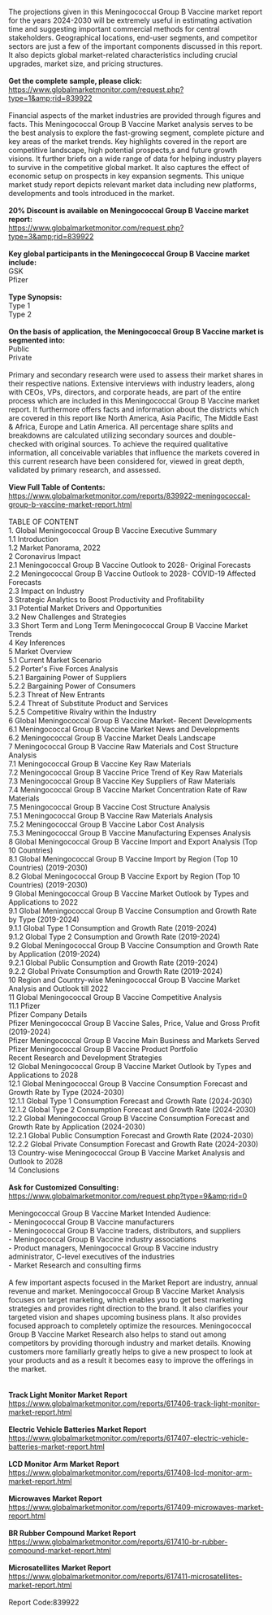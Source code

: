 The projections given in this Meningococcal Group B Vaccine market report for the years 2024-2030 will be extremely useful in estimating activation time and suggesting important commercial methods for central stakeholders. Geographical locations, end-user segments, and competitor sectors are just a few of the important components discussed in this report. It also depicts global market-related characteristics including crucial upgrades, market size, and pricing structures.<br /><br /><strong>Get the complete sample, please click:</strong><br /><a href="https://www.globalmarketmonitor.com/request.php?type=1&amp;rid=839922">https://www.globalmarketmonitor.com/request.php?type=1&amp;rid=839922</a><br /><br />Financial aspects of the market industries are provided through figures and facts. This Meningococcal Group B Vaccine Market analysis serves to be the best analysis to explore the fast-growing segment, complete picture and key areas of the market trends. Key highlights covered in the report are competitive landscape, high potential prospects,s and future growth visions. It further briefs on a wide range of data for helping industry players to survive in the competitive global market. It also captures the effect of economic setup on prospects in key expansion segments. This unique market study report depicts relevant market data including new platforms, developments and tools introduced in the market.<br /><br /><strong>20% Discount is available on Meningococcal Group B Vaccine market report:</strong><br /><a href="https://www.globalmarketmonitor.com/request.php?type=3&amp;rid=839922">https://www.globalmarketmonitor.com/request.php?type=3&amp;rid=839922</a><br /><br /><strong>Key global participants in the Meningococcal Group B Vaccine market include:</strong><br /> GSK <br />Pfizer <br /><br /><strong>Type Synopsis:</strong><br />Type 1 <br />Type 2 <br /><br /><strong>On the basis of application, the Meningococcal Group B Vaccine market is segmented into:</strong><br />Public <br />Private <br /><br />Primary and secondary research were used to assess their market shares in their respective nations. Extensive interviews with industry leaders, along with CEOs, VPs, directors, and corporate heads, are part of the entire process which are included in this Meningococcal Group B Vaccine market report. It furthermore offers facts and information about the districts which are covered in this report like North America, Asia Pacific, The Middle East &amp; Africa, Europe and Latin America. All percentage share splits and breakdowns are calculated utilizing secondary sources and double-checked with original sources. To achieve the required qualitative information, all conceivable variables that influence the markets covered in this current research have been considered for, viewed in great depth, validated by primary research, and assessed.<br /><br /><strong>View Full Table of Contents:</strong><br /><a href="https://www.globalmarketmonitor.com/reports/839922-meningococcal-group-b-vaccine-market-report.html">https://www.globalmarketmonitor.com/reports/839922-meningococcal-group-b-vaccine-market-report.html</a><br /><br />TABLE OF CONTENT<br />1. Global Meningococcal Group B Vaccine Executive Summary<br />1.1 Introduction<br />1.2 Market Panorama, 2022<br />2 Coronavirus Impact<br />2.1 Meningococcal Group B Vaccine Outlook to 2028- Original Forecasts<br />2.2 Meningococcal Group B Vaccine Outlook to 2028- COVID-19 Affected Forecasts<br />2.3 Impact on Industry<br />3 Strategic Analytics to Boost Productivity and Profitability<br />3.1 Potential Market Drivers and Opportunities<br />3.2 New Challenges and Strategies<br />3.3 Short Term and Long Term Meningococcal Group B Vaccine Market Trends<br />4 Key Inferences<br />5 Market Overview<br />5.1 Current Market Scenario<br />5.2 Porter's Five Forces Analysis<br />5.2.1 Bargaining Power of Suppliers<br />5.2.2 Bargaining Power of Consumers<br />5.2.3 Threat of New Entrants<br />5.2.4 Threat of Substitute Product and Services<br />5.2.5 Competitive Rivalry within the Industry<br />6 Global Meningococcal Group B Vaccine Market- Recent Developments<br />6.1 Meningococcal Group B Vaccine Market News and Developments<br />6.2 Meningococcal Group B Vaccine Market Deals Landscape<br />7 Meningococcal Group B Vaccine Raw Materials and Cost Structure Analysis<br />7.1 Meningococcal Group B Vaccine Key Raw Materials<br />7.2 Meningococcal Group B Vaccine Price Trend of Key Raw Materials<br />7.3 Meningococcal Group B Vaccine Key Suppliers of Raw Materials<br />7.4 Meningococcal Group B Vaccine Market Concentration Rate of Raw Materials<br />7.5 Meningococcal Group B Vaccine Cost Structure Analysis<br />7.5.1 Meningococcal Group B Vaccine Raw Materials Analysis<br />7.5.2 Meningococcal Group B Vaccine Labor Cost Analysis<br />7.5.3 Meningococcal Group B Vaccine Manufacturing Expenses Analysis<br />8 Global Meningococcal Group B Vaccine Import and Export Analysis (Top 10 Countries)<br />8.1 Global Meningococcal Group B Vaccine Import by Region (Top 10 Countries) (2019-2030)<br />8.2 Global Meningococcal Group B Vaccine Export by Region (Top 10 Countries) (2019-2030)<br />9 Global Meningococcal Group B Vaccine Market Outlook by Types and Applications to 2022<br />9.1 Global Meningococcal Group B Vaccine Consumption and Growth Rate by Type (2019-2024)<br />9.1.1 Global Type 1 Consumption and Growth Rate (2019-2024)<br />9.1.2 Global Type 2 Consumption and Growth Rate (2019-2024)<br />9.2 Global Meningococcal Group B Vaccine Consumption and Growth Rate by Application (2019-2024)<br />9.2.1  Global Public Consumption and Growth Rate (2019-2024)<br />9.2.2  Global Private Consumption and Growth Rate (2019-2024)<br />10 Region and Country-wise Meningococcal Group B Vaccine Market Analysis and Outlook till 2022<br />11 Global Meningococcal Group B Vaccine Competitive Analysis<br />11.1 Pfizer<br />Pfizer Company Details<br />Pfizer Meningococcal Group B Vaccine Sales, Price, Value and Gross Profit (2019-2024)<br />Pfizer Meningococcal Group B Vaccine Main Business and Markets Served<br />Pfizer Meningococcal Group B Vaccine Product Portfolio<br />Recent Research and Development Strategies<br />12 Global Meningococcal Group B Vaccine Market Outlook by Types and Applications to 2028<br />12.1 Global Meningococcal Group B Vaccine Consumption Forecast and Growth Rate by Type (2024-2030)<br />12.1.1 Global Type 1 Consumption Forecast and Growth Rate (2024-2030)<br />12.1.2 Global Type 2 Consumption Forecast and Growth Rate (2024-2030)<br />12.2 Global Meningococcal Group B Vaccine Consumption Forecast and Growth Rate by Application (2024-2030)<br />12.2.1 Global Public Consumption Forecast and Growth Rate (2024-2030)<br />12.2.2 Global Private Consumption Forecast and Growth Rate (2024-2030)<br />13 Country-wise Meningococcal Group B Vaccine Market Analysis and Outlook to 2028<br />14 Conclusions<br /><br /><strong>Ask for Customized Consulting:</strong><br /><a href="https://www.globalmarketmonitor.com/request.php?type=9&amp;rid=0">https://www.globalmarketmonitor.com/request.php?type=9&amp;rid=0</a><br /><br />Meningococcal Group B Vaccine Market Intended Audience:<br />- Meningococcal Group B Vaccine manufacturers<br />- Meningococcal Group B Vaccine traders, distributors, and suppliers<br />- Meningococcal Group B Vaccine industry associations<br />- Product managers, Meningococcal Group B Vaccine industry administrator, C-level executives of the industries<br />- Market Research and consulting firms<br /><br />A few important aspects focused in the Market Report are industry, annual revenue and market. Meningococcal Group B Vaccine Market Analysis focuses on target marketing, which enables you to get best marketing strategies and provides right direction to the brand. It also clarifies your targeted vision and shapes upcoming business plans. It also provides focused approach to completely optimize the resources. Meningococcal Group B Vaccine Market Research also helps to stand out among competitors by providing thorough industry and market details. Knowing customers more familiarly greatly helps to give a new prospect to look at your products and as a result it becomes easy to improve the offerings in the market. <br /><br /><strong><br /></strong><strong>Track Light Monitor Market Report</strong><br /><a href="https://www.globalmarketmonitor.com/reports/617406-track-light-monitor-market-report.html">https://www.globalmarketmonitor.com/reports/617406-track-light-monitor-market-report.html</a><br /><br /><strong>Electric Vehicle Batteries Market Report</strong><br /><a href="https://www.globalmarketmonitor.com/reports/617407-electric-vehicle-batteries-market-report.html">https://www.globalmarketmonitor.com/reports/617407-electric-vehicle-batteries-market-report.html</a><br /><br /><strong>LCD Monitor Arm Market Report</strong><br /><a href="https://www.globalmarketmonitor.com/reports/617408-lcd-monitor-arm-market-report.html">https://www.globalmarketmonitor.com/reports/617408-lcd-monitor-arm-market-report.html</a><br /><br /><strong>Microwaves Market Report</strong><br /><a href="https://www.globalmarketmonitor.com/reports/617409-microwaves-market-report.html">https://www.globalmarketmonitor.com/reports/617409-microwaves-market-report.html</a><br /><br /><strong>BR Rubber Compound Market Report</strong><br /><a href="https://www.globalmarketmonitor.com/reports/617410-br-rubber-compound-market-report.html">https://www.globalmarketmonitor.com/reports/617410-br-rubber-compound-market-report.html</a><br /><br /><strong>Microsatellites Market Report</strong><br /><a href="https://www.globalmarketmonitor.com/reports/617411-microsatellites-market-report.html">https://www.globalmarketmonitor.com/reports/617411-microsatellites-market-report.html</a><br /><br />Report Code:839922</p>
